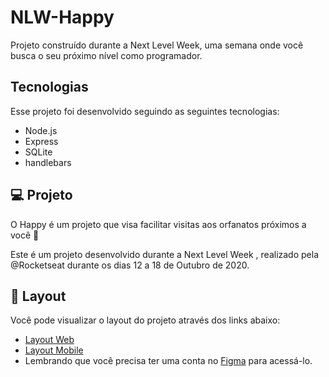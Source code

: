 # NLW-Happy
Projeto construído durante a Next Level Week, uma semana onde você busca o seu próximo nível como programador.

<h2>Tecnologias</h2>
<p>Esse projeto foi desenvolvido seguindo as seguintes tecnologias:</p>
<ul>
<li>Node.js
<li>Express
<li>SQLite
<li>handlebars
</ul>
<h2>💻 Projeto</h2>
<p>O Happy é um projeto que visa facilitar visitas aos orfanatos próximos a você 💜

Este é um projeto desenvolvido durante a Next Level Week , realizado pela @Rocketseat durante os dias 12 a 18 de Outubro de 2020.<p>

<h2>🔖 Layout</h2>
<p>Você pode visualizar o layout do projeto através dos links abaixo:

<ul>
<li><a href="https://www.figma.com/file/mDEbnoojksG4w8sOxmudh3/Happy-Web?node-id=0%3A1">Layout Web</a>
<li><a href="https://www.figma.com/file/X27FfVxAgy9f5IFa7ONlph/Happy-Mobile?node-id=0%3A1">Layout Mobile</a>
<li>Lembrando que você precisa ter uma conta no <a href="https://www.figma.com/">Figma</a> para acessá-lo.

